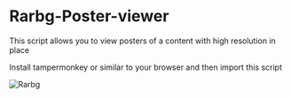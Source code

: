 # Rarbg-Poster-viewer

This script allows you to view posters of a content with high resolution in place

Install tampermonkey or similar to your browser and then import this script

![Rarbg](.rarbg-preview)

